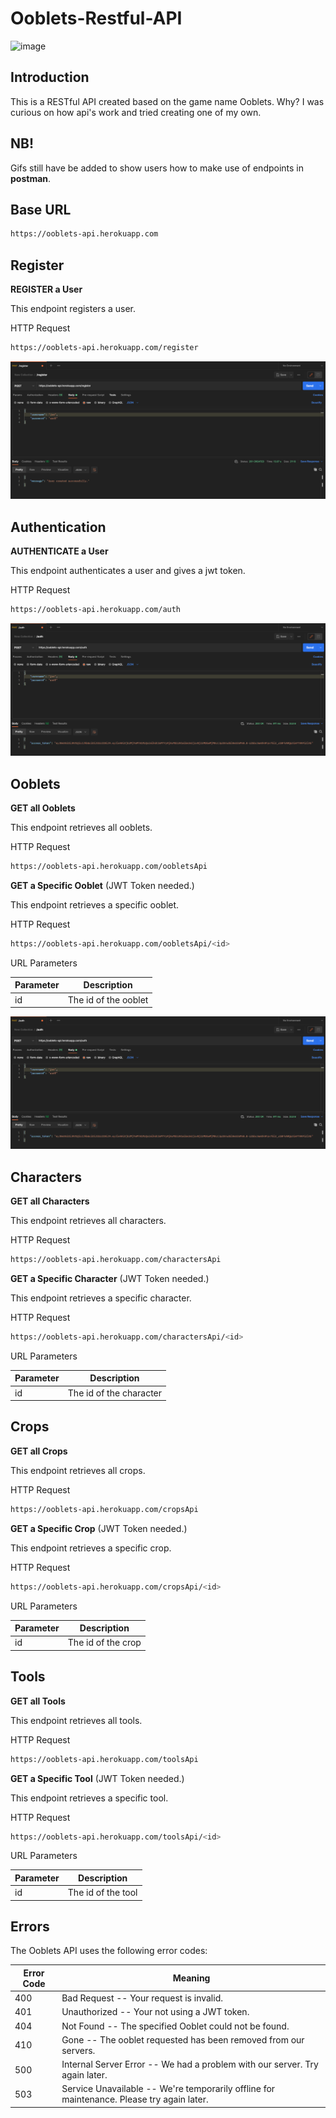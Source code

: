 # Ooblets-Restful-API
![image](https://ooblets.com/images/Metatag_image.jpg)

## Introduction
This is a RESTful API created based on the game name Ooblets. Why? I was curious on how api's work and tried creating one of my own.

## NB!
Gifs still have be added to show users how to make use of endpoints in **postman**. 

## Base URL
```bash
https://ooblets-api.herokuapp.com
```

## Register

**REGISTER a User**

This endpoint registers a user.

HTTP Request

```bash
https://ooblets-api.herokuapp.com/register
```

![Image](https://github.com/MTashreeqWaggie/Ooblets-Restful-API/blob/main/screenshots/Register.PNG)

## Authentication

**AUTHENTICATE a User**

This endpoint authenticates a user and gives a jwt token.

HTTP Request

```bash
https://ooblets-api.herokuapp.com/auth
```

![Image](https://github.com/MTashreeqWaggie/Ooblets-Restful-API/blob/main/screenshots/Authentication.PNG)

## Ooblets
**GET all Ooblets**

This endpoint retrieves all ooblets.

HTTP Request
```bash
https://ooblets-api.herokuapp.com/oobletsApi
```

**GET a Specific Ooblet** (JWT Token needed.)

This endpoint retrieves a specific ooblet.

HTTP Request
```bash
https://ooblets-api.herokuapp.com/oobletsApi/<id>
```

URL Parameters

| Parameter |  	Description |
| ------------- | ------------- |
| id | The id of the ooblet |


![Image](https://github.com/MTashreeqWaggie/Ooblets-Restful-API/blob/main/screenshots/Authentication.PNG)

## Characters
**GET all Characters**

This endpoint retrieves all characters.

HTTP Request
```bash
https://ooblets-api.herokuapp.com/charactersApi
```

**GET a Specific Character** (JWT Token needed.)

This endpoint retrieves a specific character.

HTTP Request
```bash
https://ooblets-api.herokuapp.com/charactersApi/<id>
```

URL Parameters

| Parameter |  	Description |
| ------------- | ------------- |
| id | The id of the character |


## Crops
**GET all Crops** 

This endpoint retrieves all crops.

HTTP Request
```bash
https://ooblets-api.herokuapp.com/cropsApi
```

**GET a Specific Crop** (JWT Token needed.)

This endpoint retrieves a specific crop.

HTTP Request
```bash
https://ooblets-api.herokuapp.com/cropsApi/<id>
```

URL Parameters

| Parameter |  	Description |
| ------------- | ------------- |
| id | The id of the crop |


## Tools

**GET all Tools**

This endpoint retrieves all tools.

HTTP Request
```bash
https://ooblets-api.herokuapp.com/toolsApi
```

**GET a Specific Tool** (JWT Token needed.)

This endpoint retrieves a specific tool.

HTTP Request
```bash
https://ooblets-api.herokuapp.com/toolsApi/<id>
```

URL Parameters

| Parameter |  	Description |
| ------------- | ------------- |
| id | The id of the tool|



## Errors

The Ooblets API uses the following error codes:

| Error Code |  	 	Meaning |
| ------------- | ------------- |
| 400 | Bad Request -- Your request is invalid. |
| 401 | Unauthorized -- Your not using a JWT token. |
| 404 |  	Not Found -- The specified Ooblet could not be found. |
| 410 | Gone -- The ooblet requested has been removed from our servers. |
| 500 |  	Internal Server Error -- We had a problem with our server. Try again later. |
| 503 |  	Service Unavailable -- We're temporarily offline for maintenance. Please try again later. |
